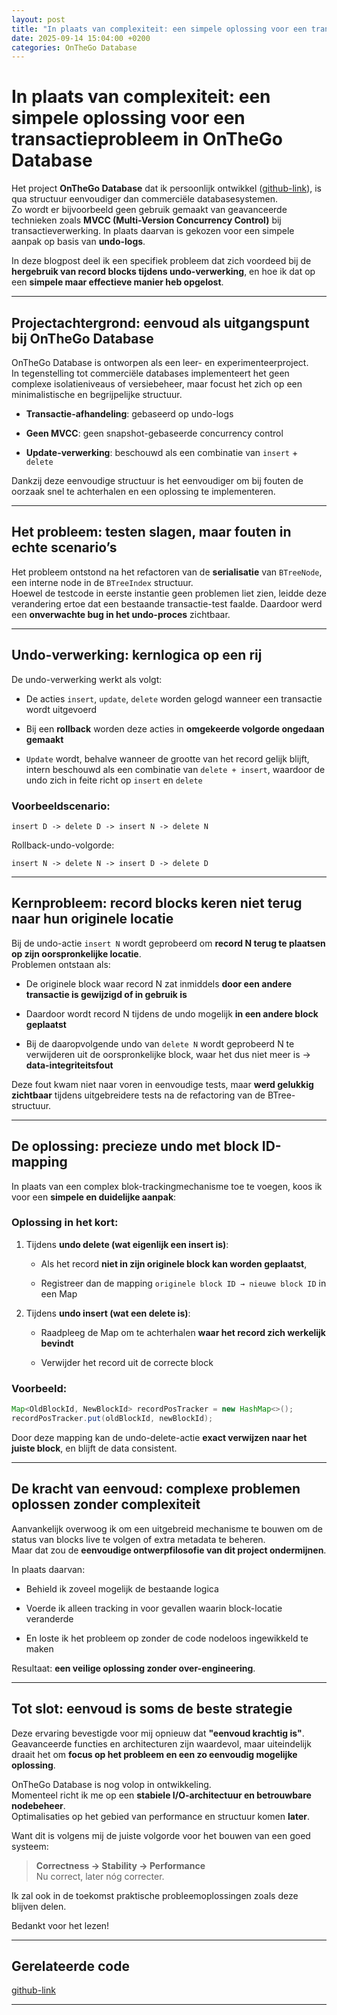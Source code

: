 ```yaml
---
layout: post
title: "In plaats van complexiteit: een simpele oplossing voor een transactieprobleem in  OnTheGo Database"
date: 2025-09-14 15:04:00 +0200
categories: OnTheGo Database
---
```

# In plaats van complexiteit: een simpele oplossing voor een transactieprobleem in  OnTheGo Database

Het project **OnTheGo Database** dat ik persoonlijk ontwikkel ([github-link](https://github.com/nieuwmijnleven/OnTheGoDatabase)), is qua structuur eenvoudiger dan commerciële databasesystemen.  
Zo wordt er bijvoorbeeld geen gebruik gemaakt van geavanceerde technieken zoals **MVCC (Multi-Version Concurrency Control)** bij transactieverwerking. In plaats daarvan is gekozen voor een simpele aanpak op basis van **undo-logs**.

In deze blogpost deel ik een specifiek probleem dat zich voordeed bij de **hergebruik van record blocks tijdens undo-verwerking**, en hoe ik dat op een **simpele maar effectieve manier heb opgelost**.

---

## Projectachtergrond: eenvoud als uitgangspunt bij OnTheGo Database

OnTheGo Database is ontworpen als een leer- en experimenteerproject.  
In tegenstelling tot commerciële databases implementeert het geen complexe isolatieniveaus of versiebeheer, maar focust het zich op een minimalistische en begrijpelijke structuur.

- **Transactie-afhandeling**: gebaseerd op undo-logs
    
- **Geen MVCC**: geen snapshot-gebaseerde concurrency control
    
- **Update-verwerking**: beschouwd als een combinatie van `insert` + `delete`
    

Dankzij deze eenvoudige structuur is het eenvoudiger om bij fouten de oorzaak snel te achterhalen en een oplossing te implementeren.

---

## Het probleem: testen slagen, maar fouten in echte scenario’s

Het probleem ontstond na het refactoren van de **serialisatie** van `BTreeNode`, een interne node in de `BTreeIndex` structuur.  
Hoewel de testcode in eerste instantie geen problemen liet zien, leidde deze verandering ertoe dat een bestaande transactie-test faalde. Daardoor werd een **onverwachte bug in het undo-proces** zichtbaar.

---

## Undo-verwerking: kernlogica op een rij

De undo-verwerking werkt als volgt:

- De acties `insert`, `update`, `delete` worden gelogd wanneer een transactie wordt uitgevoerd
    
- Bij een **rollback** worden deze acties in **omgekeerde volgorde ongedaan gemaakt**
    
- `Update` wordt, behalve wanneer de grootte van het record gelijk blijft, intern beschouwd als een combinatie van `delete + insert`, waardoor de undo zich in feite richt op `insert` en `delete`
    

### Voorbeeldscenario:

```text
insert D -> delete D -> insert N -> delete N
```

Rollback-undo-volgorde:

```text
insert N -> delete N -> insert D -> delete D
```

---

## Kernprobleem: record blocks keren niet terug naar hun originele locatie

Bij de undo-actie `insert N` wordt geprobeerd om **record N terug te plaatsen op zijn oorspronkelijke locatie**.  
Problemen ontstaan als:

- De originele block waar record N zat inmiddels **door een andere transactie is gewijzigd of in gebruik is**
    
- Daardoor wordt record N tijdens de undo mogelijk **in een andere block geplaatst**
    
- Bij de daaropvolgende undo van `delete N` wordt geprobeerd N te verwijderen uit de oorspronkelijke block, waar het dus niet meer is → **data-integriteitsfout**
    

Deze fout kwam niet naar voren in eenvoudige tests, maar **werd gelukkig zichtbaar** tijdens uitgebreidere tests na de refactoring van de BTree-structuur.

---

## De oplossing: precieze undo met block ID-mapping

In plaats van een complex blok-trackingmechanisme toe te voegen, koos ik voor een **simpele en duidelijke aanpak**:

### Oplossing in het kort:

1. Tijdens **undo delete (wat eigenlijk een insert is)**:
    
    - Als het record **niet in zijn originele block kan worden geplaatst**,
        
    - Registreer dan de mapping `originele block ID → nieuwe block ID` in een Map
        
2. Tijdens **undo insert (wat een delete is)**:
    
    - Raadpleeg de Map om te achterhalen **waar het record zich werkelijk bevindt**
        
    - Verwijder het record uit de correcte block
        

### Voorbeeld:

```java
Map<OldBlockId, NewBlockId> recordPosTracker = new HashMap<>();
recordPosTracker.put(oldBlockId, newBlockId);
```

Door deze mapping kan de undo-delete-actie **exact verwijzen naar het juiste block**, en blijft de data consistent.

---

## De kracht van eenvoud: complexe problemen oplossen zonder complexiteit

Aanvankelijk overwoog ik om een uitgebreid mechanisme te bouwen om de status van blocks live te volgen of extra metadata te beheren.  
Maar dat zou de **eenvoudige ontwerpfilosofie van dit project ondermijnen**.

In plaats daarvan:

- Behield ik zoveel mogelijk de bestaande logica
    
- Voerde ik alleen tracking in voor gevallen waarin block-locatie veranderde
    
- En loste ik het probleem op zonder de code nodeloos ingewikkeld te maken
    

Resultaat: **een veilige oplossing zonder over-engineering**.

---

## Tot slot: eenvoud is soms de beste strategie

Deze ervaring bevestigde voor mij opnieuw dat **"eenvoud krachtig is"**.  
Geavanceerde functies en architecturen zijn waardevol, maar uiteindelijk draait het om **focus op het probleem en een zo eenvoudig mogelijke oplossing**.

OnTheGo Database is nog volop in ontwikkeling.  
Momenteel richt ik me op een **stabiele I/O-architectuur en betrouwbare nodebeheer**.  
Optimalisaties op het gebied van performance en structuur komen **later**.

Want dit is volgens mij de juiste volgorde voor het bouwen van een goed systeem:

> **Correctness → Stability → Performance**  
> Nu correct, later nóg correcter.

Ik zal ook in de toekomst praktische probleemoplossingen zoals deze blijven delen.

Bedankt voor het lezen!

---

## Gerelateerde code

[github-link](https://github.com/nieuwmijnleven/OnTheGoDatabase/blob/e73fc8ed2f37c932db0c211f284b215194f6bf2d/onthego.database/app/src/main/java/onthego/database/core/table/StandardTable.java#L93)

---
